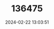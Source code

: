 ---
title: "136475"
category: "Nesomys audeberti"
draft: false
date: 2024-02-22 13:03:51
languages:
  English: ["Lowland Red Forest Rat"]
---